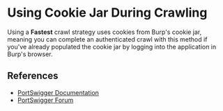 # Using Cookie Jar During Crawling

Using a **Fastest** crawl strategy uses cookies from Burp's cookie jar, meaning you can complete an authenticated crawl with this method if you've already populated the cookie jar by logging into the application in Burp's browser.

## References

- [PortSwigger Documentation](https://portswigger.net/burp/documentation/desktop/settings/sessions)
- [PortSwigger Forum](https://forum.portswigger.net/thread/can-you-use-the-cookie-jar-for-crawling-site-7d6f420e)
